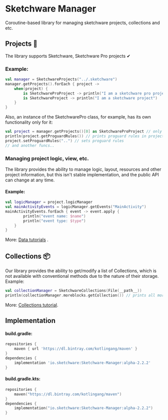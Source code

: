 # Sketchware Manager

Coroutine-based library for managing sketchware projects, collections and etc.

## Projects 📂

The library supports Sketchware, Sketchware Pro projects ✔

### Example:

```kotlin
val manager = SketchwareProjects("../.sketchware")
manager.getProjects().forEach { project ->
    when(project) {
        is SketchwareProProject -> println("I am a sketchware pro project")
        is SketchwareProject -> println("I am a sketchware project")
    }
}
```

Also, an instance of the SketchwarePro class, for example, has its own functionality only for it:

```kotlin
val project = manager.getProjects()[0] as SketchwareProProject // only as example :)
println(project.getProguardRules()) // prints proguard rules in project
project.setProguardRules("..") // sets proguard rules
// and another funcs..
```

### Managing project logic, view, etc.

The library provides the ability to manage logic, layout, resources and other project information, but this isn't stable
implementation, and the public API can change at any time.

#### Example:

```kotlin
val logicManager = project.logicManager
val mainActivityEvents = logicManager.getEvents("MainActivity")
mainActivityEvents.forEach { event -> event.apply {
        println("event name: $name")
        println("event type: $type")
    }
}
```

More: [Data tutorials](https://github.com/y9neon/SketchwareManager/tree/master/tutorials/Receiving%20and%20managing%20project%20data%20(logic%2C%20view%2C%20resources%2C%20libraries))
.

## Collections 📦

Our library provides the ability to get/modify a list of Collections, which is not available with conventional methods
due to the nature of their storage. Example:

```kotlin
val collectionManager = SketchwareCollections(File(__path__))
println(collectionManager.moreblocks.getCollection()) // prints all moreblocks
```

More: [Collections tutorial](https://github.com/y9neon/SketchwareManager/tree/master/tutorials/Collections).

## Implementation

#### build.gradle:

```groovy
repositories {
    maven { url 'https://dl.bintray.com/kotlingang/maven' }
}
dependencies {
    implementation 'io.sketchware:Sketchware-Manager:alpha-2.2.2'
}
```

#### build.gradle.kts:

```kotlin
repositories {
    maven("https://dl.bintray.com/kotlingang/maven")
}
dependencies {
    implementation("io.sketchware:Sketchware-Manager:alpha-2.2.2")
}
```

